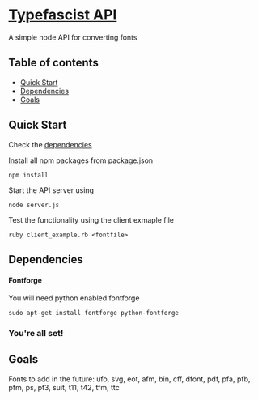 # [Typefascist API](http://typefascist.com/)

A simple node API for converting fonts

## Table of contents

- [Quick Start](#quick-start)
- [Dependencies](#dependencies)
- [Goals](#goals)

## Quick Start
Check the [dependencies](#dependencies)


Install all npm packages from package.json
```
npm install
```
Start the API server using
```
node server.js
```
Test the functionality using the client exmaple file
```
ruby client_example.rb <fontfile>
```

## Dependencies

#### Fontforge
You will need python enabled fontforge
```
sudo apt-get install fontforge python-fontforge
```

### You're all set!

## Goals

Fonts to add in the future:
ufo, svg, eot, afm, bin, cff, dfont, pdf, pfa, pfb, pfm, ps, pt3, suit, t11, t42, tfm, ttc
